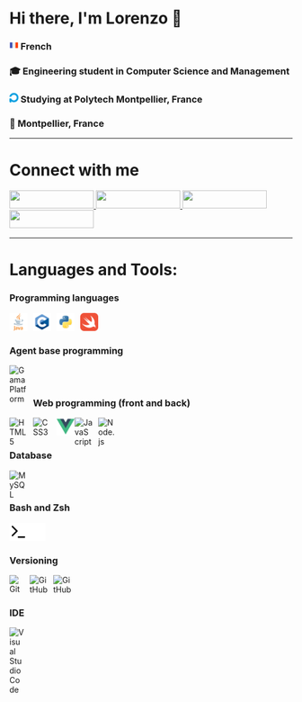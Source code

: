 # Hi there, I'm Lorenzo 👋 

### <img float="right" style="width:16px;" alt="french flag" src="./img/french-flag.png"> French

<h3>🎓 Engineering student in Computer Science and Management</h3>

### <img style="width:16px;" alt="polytech logo" src="./img/logo-polytech.png"> Studying at Polytech Montpellier, France

<h3>📍 Montpellier, France</h3>

---

# Connect with me

<a href="https://www.linkedin.com/in/lorenzo-italiano-dev/" target="blank">
  <img src="https://img.shields.io/badge/linkedin-%230077B5.svg?style=for-the-badge&logo=linkedin&logoColor=white" style="width: 150px; height: 32px;">
</a>

<a href="#">
  <img src="https://img.shields.io/badge/Guldo%233033-fza?style=for-the-badge&logo=discord&logoColor=white" style="width: 150px; height: 32px;">
</a>

<a href="mailto:lorenzo.italiano34@gmail.com" target="blank">
  <img src="https://img.shields.io/badge/Gmail-D14836?style=for-the-badge&logo=gmail&logoColor=white" style="width: 150px; height: 32px;">
</a>

<a href="https://www.instagram.com/lorenzo_ita_/" target="blank">
  <img src="https://img.shields.io/badge/Instagram-%23E4405F.svg?style=for-the-badge&logo=Instagram&logoColor=white" style="width: 150px; height: 32px;">
</a>

--- 

# Languages and Tools:

<h3>Programming languages</h3>

<img align="left" alt="Java" width="32px" src="https://raw.githubusercontent.com/github/explore/5b3600551e122a3277c2c5368af2ad5725ffa9a1/topics/java/java.png" style="padding-right:10px;"/>

<img align="left" alt="C" width="32px" src="https://raw.githubusercontent.com/github/explore/f3e22f0dca2be955676bc70d6214b95b13354ee8/topics/c/c.png" style="padding-right:10px;"/>

<img align="left" alt="Python" width="32px" src="https://raw.githubusercontent.com/github/explore/80688e429a7d4ef2fca1e82350fe8e3517d3494d/topics/python/python.png" style="padding-right:10px;"/>

<img align="left" alt="Swift" width="32px" src="https://raw.githubusercontent.com/github/explore/80688e429a7d4ef2fca1e82350fe8e3517d3494d/topics/swift/swift.png" style="padding-right:10px;"/>

<br/>
<br/>
<h3>Agent base programming</h3>

<img align="left" alt="Gama Platform" width="32px" src="https://gama-platform.org/img/gama-logo.png" style="padding-right:10px;"/>

<br/>
<br/>
<h3>Web programming (front and back)</h3>

<img align="left" alt="HTML5" width="32px" src="https://cdn.jsdelivr.net/gh/devicons/devicon/icons/html5/html5-original.svg" style="padding-right:10px;" />
<img align="left" alt="CSS3" width="32px" src="https://cdn.jsdelivr.net/gh/devicons/devicon/icons/css3/css3-original.svg" style="padding-right:10px;" />
<img align="left" alt="Vue" width="32px" src="https://raw.githubusercontent.com/github/explore/80688e429a7d4ef2fca1e82350fe8e3517d3494d/topics/vue/vue.png"/>

<img align="left" alt="JavaScript" width="32px" src="https://cdn.jsdelivr.net/gh/devicons/devicon/icons/javascript/javascript-original.svg" style="padding-right:10px;" />

<!-- php -->

<img align="left" alt="Node.js" width="32px" src="https://cdn.jsdelivr.net/gh/devicons/devicon/icons/nodejs/nodejs-original.svg" style="padding-right:10px;" />

<!-- express -->

<br/>
<br/>
<h3>Database</h3>

<!-- Oracle -->

<!-- PostgreSQL -->

<img align="left" alt="MySQL" width="32px" src="https://cdn.jsdelivr.net/gh/devicons/devicon/icons/mysql/mysql-original.svg" style="padding-right:10px;" />

<br/>
<br/>
<h3>Bash and Zsh</h3>

[<img align="left" alt="Terminal" width="32px" src="./img/terminal-light.svg" />](https://www.youtube.com/playlist?list=PLkwxH9e_vrAJ0WbEsFA9W3I1W-g_BTsbt#gh-light-mode-only)
[<img align="left" alt="Terminal" width="32px" src="./img/terminal-dark.svg" />](https://www.youtube.com/playlist?list=PLkwxH9e_vrAJ0WbEsFA9W3I1W-g_BTsbt#gh-dark-mode-only)

<br/>
<br/>
<h3>Versioning</h3>

<img align="left" alt="Git" width="26px" src="https://cdn.jsdelivr.net/gh/devicons/devicon/icons/git/git-original.svg" style="padding-right:10px;" />

<img align="left" alt="GitHub" width="32px" src="https://user-images.githubusercontent.com/3369400/139447912-e0f43f33-6d9f-45f8-be46-2df5bbc91289.png#gh-dark-mode-only" style="padding-right:10px;" />
<img align="left" alt="GitHub" width="32px" src="https://user-images.githubusercontent.com/3369400/139448065-39a229ba-4b06-434b-bc67-616e2ed80c8f.png#gh-light-mode-only" style="padding-right:10px;" />

<br/>
<br/>
<h3>IDE</h3>

<img align="left" alt="Visual Studio Code" width="26px" src="https://cdn.jsdelivr.net/gh/devicons/devicon/icons/vscode/vscode-original.svg" style="padding-right:10px;" />

<!-- Jetbrains -->


<!--
---

# My most used languages

[![Top Langs](https://github-readme-stats.vercel.app/api/top-langs/?username=lorenzo-italiano&layout=compact&theme=dracula)](https://github.com/anuraghazra/github-readme-stats)

-->
